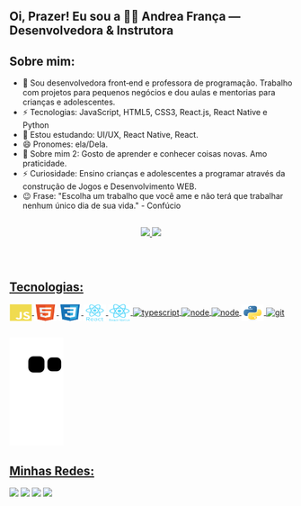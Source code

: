 ## Oi, Prazer! Eu sou a 👩‍💻 Andrea França — Desenvolvedora & Instrutora

## Sobre mim:

- 🔭 Sou desenvolvedora front‑end e professora de programação. Trabalho com projetos para pequenos negócios e dou aulas e mentorias para crianças e adolescentes.
- ⚡ Tecnologias: JavaScript, HTML5, CSS3, React.js, React Native e Python
- 🌱 Estou estudando: UI/UX, React Native, React.
- 😄 Pronomes: ela/Dela.
- 💬 Sobre mim 2: Gosto de aprender e conhecer coisas novas. Amo praticidade.
- ⚡ Curiosidade: Ensino crianças e adolescentes a programar através da construção de Jogos e Desenvolvimento WEB.
- 😉 Frase: "Escolha um trabalho que você ame e não terá que trabalhar nenhum único dia de sua vida." - Confúcio

##

<div align="center">
  <a href="https://github.com/dejandrea">
  <img height="200em" src="https://github-readme-stats.vercel.app/api?username=dejandrea&show_icons=true&theme=radical&include_all_commits=true&count_private=true"/>
  <img height="200em" src="https://github-readme-stats.vercel.app/api/top-langs/?username=dejandrea&layout=compact&langs_count=8&theme=radical"/>
</div>
  
##

<div style="display: inline_block"><br>
  <h2>Tecnologias:</h2>
  
  <img align="center" alt="Js" height="30" width="40" src="https://raw.githubusercontent.com/devicons/devicon/master/icons/javascript/javascript-plain.svg">
  <img align="center" alt="HTML" height="30" width="40" src="https://raw.githubusercontent.com/devicons/devicon/master/icons/html5/html5-original.svg">
  <img align="center" alt="CSS" height="30" width="40" src="https://raw.githubusercontent.com/devicons/devicon/master/icons/css3/css3-original.svg">
  <img align="center" alt="React" height="30" width="40" src="https://raw.githubusercontent.com/devicons/devicon/master/icons/react/react-original-wordmark.svg">
  <img align="center" alt="React" height="30" width="40" src="https://raw.githubusercontent.com/devicons/devicon/master/icons/reactnative/reactnative-original-wordmark.svg">
  <img align="center" alt="typescript" height="30" width="40" src="https://cdn.jsdelivr.net/gh/devicons/devicon/icons/typescript/typescript-original.svg" />
  <img align="center" alt="node" height="30" width="40" src="https://cdn.jsdelivr.net/gh/devicons/devicon/icons/nodejs/nodejs-plain.svg">
  <img align="center" alt="node" height="30" width="40" src="https://cdn.jsdelivr.net/gh/devicons/devicon/icons/mongodb/mongodb-plain-wordmark.svg">
<!--   <img align="center" alt="angular" height="30" width="40" src="https://cdn.jsdelivr.net/gh/devicons/devicon/icons/angularjs/angularjs-original.svg" /> -->
  <img align="center" alt="Python" height="30" width="40" src="https://raw.githubusercontent.com/devicons/devicon/master/icons/python/python-original.svg">
<!--   <img align="center" alt="git" height="30" width="40" src="https://cdn.jsdelivr.net/gh/devicons/devicon/icons/git/git-original.svg" /> -->
  <img align="center" alt="git" height="30" width="40" src="https://cdn.jsdelivr.net/gh/devicons/devicon/icons/github/github-original.svg" />


  
 ##

 <picture>
  <source media="(prefers-color-scheme: dark)" srcset="https://github.com/dejandrea/dejandrea/blob/output/github-contribution-grid-snake.svg">
  <source media="(prefers-color-scheme: light)" srcset="https://github.com/dejandrea/dejandrea/blob/output/github-contribution-grid-snake.svg">
  <img alt="github contribution grid snake animation" src="https://github.com/dejandrea/dejandrea/blob/output/github-contribution-grid-snake.svg">
</picture>

 ##
  <div> 
    <h2>Minhas Redes:</h2>
  <a href="https://instagram.com/deajsfranca" target="_blank"><img src="https://img.shields.io/badge/-Instagram-%23E4405F?style=for-the-badge&logo=instagram&logoColor=white" target="_blank"></a>
  <a href = "mailto:dejandrea@gmail.com"><img src="https://img.shields.io/badge/-Gmail-%23333?style=for-the-badge&logo=gmail&logoColor=white" target="_blank"></a>
  <a href="https://www.linkedin.com/in/andrea-de-j-s-frança-35866272/" target="_blank"><img src="https://img.shields.io/badge/-LinkedIn-%230077B5?style=for-the-badge&logo=linkedin&logoColor=white" target="_blank"></a> 
    <a href="https://expo.dev/accounts/andreajsf/snacks" target="_blank"><img src="https://img.shields.io/badge/Expo-1B1F23?style=for-the-badge&logo=expo&logoColor=white" target="_blank"></a> 
</div>



  
  
<!-- - 🔭 I’m currently working 
- 🌱 I’m currently learning ...
- 👯 I’m looking to collaborate on ...
- 🤔 I’m looking for help with ...
- 💬 Ask me about ...
- 📫 How to reach me: ...
- 😄 Pronouns: ...
- ⚡ Fun fact: ...

### 🧩 Projetos em que colaboro
- **Projeto A** — breve descrição. (Fixe esse repositório no seu perfil.)
- **Projeto B** — breve descrição.

https://github.com/devicons/devicon/tree/v2.17.0/icons
-->
